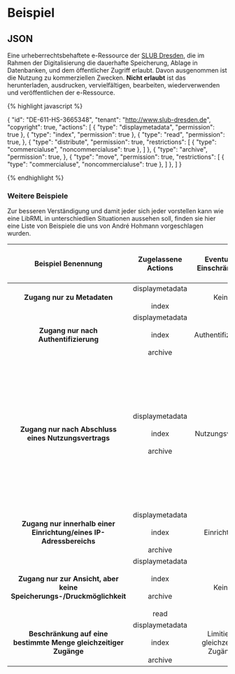 # Beispiel
## JSON


Eine urheberrechtsbehaftete e-Ressource der [SLUB Dresden](https://www.slub-dresden.de), die im Rahmen der Digitalisierung die dauerhafte Speicherung, Ablage in Datenbanken, und dem öffentlicher Zugriff erlaubt. Davon ausgenommen ist die Nutzung zu kommerziellen Zwecken. **Nicht erlaubt** ist das herunterladen, ausdrucken, vervielfältigen, bearbeiten, wiederverwenden und veröffentlichen der e-Ressource.

{% highlight javascript %}

{
  "id": "DE-611-HS-3665348",
  "tenant": "http://www.slub-dresden.de",
  "copyright": true,
  "actions": [
    {
      "type": "displaymetadata",
      "permission": true
    },
    {
      "type": "index",
      "permission": true
    },
    {
      "type": "read",
      "permission": true,
    },
    {
      "type": "distribute",
      "permission": true,
      "restrictions": [
        {
          "type": "commercialuse",
          "noncommercialuse": true
        },
      ]
    },
    {
      "type": "archive",
      "permission": true,
    },
    {
      "type": "move",
      "permission": true,
      "restrictions": [
        {
          "type": "commercialuse",
          "noncommercialuse": true
        },
      ]
    },
  ]
}

{% endhighlight %}

### Weitere Beispiele

Zur besseren Verständigung und damit jeder sich jeder vorstellen kann wie eine LibRML in unterschiedlien Situationen aussehen soll, finden sie hier eine Liste von Beispiele die uns von André Hohmann vorgeschlagen wurden. 


| Beispiel Benennung | Zugelassene Actions | Eventuelle Einschränkung | Durch diese Einschränkung ermöglichte Action | Link zum JSON |
| :--------:| :-------: | :---------: | :---------: | :---------: |
| **Zugang nur zu Metadaten** | displaymetadata<br/><br/>index | Keine | Keine | [Metadata only](metadataonly.markdown) |
| **Zugang nur nach Authentifizierung** | displaymetadata<br/><br/>index<br/><br/>archive | Authentifizierung | read<br/><br/>download<br/><br/>print | [Authentification](authentification.markdown) |
| **Zugang nur nach Abschluss eines Nutzungsvertrags** | displaymetadata<br/><br/>index<br/><br/>archive | Nutzungsvertrag | read<br/><br/>download<br/><br/>print<br/><br/>reproduce<br/><br/>modify<br/><br/>reuse<br/><br/>distribute<br/><br/>publish<br/><br/>move | [Agreement](agreement.markdown) |
| **Zugang nur innerhalb einer Einrichtung/eines IP-Adressbereichs** | displaymetadata<br/><br/>index<br/><br/>archive | Einrichtung | read<br/><br/>download<br/><br/>print | [location](location.markdown) |
| **Zugang nur zur Ansicht, aber keine Speicherungs-/Druckmöglichkeit** | displaymetadata<br/><br/>index<br/><br/>archive<br/><br/>read | Keine | Keine | [Read only](readonly.markdown) |
| **Beschränkung auf eine bestimmte Menge gleichzeitiger Zugänge** | displaymetadata<br/><br/>index<br/><br/>archive | Limitierte gleichzeitige Zugänge | read<br/><br/>download<br/><br/>print | [Limited concurrent uses](concurrent.markdown) |

